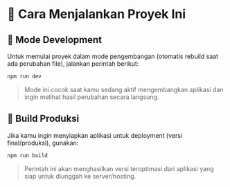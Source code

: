 # 🚀 Cara Menjalankan Proyek Ini

## 🔄 Mode Development

Untuk memulai proyek dalam mode pengembangan (otomatis rebuild saat ada perubahan file), jalankan perintah berikut:

```bash
npm run dev
```

> Mode ini cocok saat kamu sedang aktif mengembangkan aplikasi dan ingin melihat hasil perubahan secara langsung.

## 🏁 Build Produksi

Jika kamu ingin menyiapkan aplikasi untuk deployment (versi final/produksi), gunakan:

```bash
npm run build
```

> Perintah ini akan menghasilkan versi teroptimasi dari aplikasi yang siap untuk diunggah ke server/hosting.
